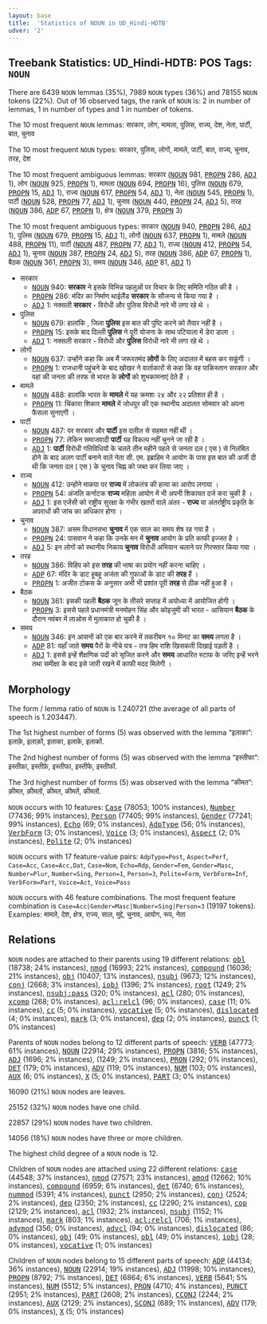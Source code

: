 ```yaml
---
layout: base
title:  'Statistics of NOUN in UD_Hindi-HDTB'
udver: '2'
---
```


## Treebank Statistics: UD_Hindi-HDTB: POS Tags: `NOUN`

There are 6439 `NOUN` lemmas (35%), 7989 `NOUN` types (36%) and 78155 `NOUN` tokens (22%).
Out of 16 observed tags, the rank of `NOUN` is: 2 in number of lemmas, 1 in number of types and 1 in number of tokens.

The 10 most frequent `NOUN` lemmas: सरकार, लोग, मामला, पुलिस, राज्य, देश, नेता, पार्टी, बात, चुनाव

The 10 most frequent `NOUN` types:  सरकार, पुलिस, लोगों, मामले, पार्टी, बात, राज्य, चुनाव, तरह, देश

The 10 most frequent ambiguous lemmas: सरकार (<tt><a href="hi_hdtb-pos-NOUN.html">NOUN</a></tt> 981, <tt><a href="hi_hdtb-pos-PROPN.html">PROPN</a></tt> 286, <tt><a href="hi_hdtb-pos-ADJ.html">ADJ</a></tt> 1), लोग (<tt><a href="hi_hdtb-pos-NOUN.html">NOUN</a></tt> 925, <tt><a href="hi_hdtb-pos-PROPN.html">PROPN</a></tt> 1), मामला (<tt><a href="hi_hdtb-pos-NOUN.html">NOUN</a></tt> 694, <tt><a href="hi_hdtb-pos-PROPN.html">PROPN</a></tt> 16), पुलिस (<tt><a href="hi_hdtb-pos-NOUN.html">NOUN</a></tt> 679, <tt><a href="hi_hdtb-pos-PROPN.html">PROPN</a></tt> 15, <tt><a href="hi_hdtb-pos-ADJ.html">ADJ</a></tt> 1), राज्य (<tt><a href="hi_hdtb-pos-NOUN.html">NOUN</a></tt> 617, <tt><a href="hi_hdtb-pos-PROPN.html">PROPN</a></tt> 54, <tt><a href="hi_hdtb-pos-ADJ.html">ADJ</a></tt> 1), नेता (<tt><a href="hi_hdtb-pos-NOUN.html">NOUN</a></tt> 545, <tt><a href="hi_hdtb-pos-PROPN.html">PROPN</a></tt> 1), पार्टी (<tt><a href="hi_hdtb-pos-NOUN.html">NOUN</a></tt> 528, <tt><a href="hi_hdtb-pos-PROPN.html">PROPN</a></tt> 77, <tt><a href="hi_hdtb-pos-ADJ.html">ADJ</a></tt> 1), चुनाव (<tt><a href="hi_hdtb-pos-NOUN.html">NOUN</a></tt> 440, <tt><a href="hi_hdtb-pos-PROPN.html">PROPN</a></tt> 24, <tt><a href="hi_hdtb-pos-ADJ.html">ADJ</a></tt> 5), तरह (<tt><a href="hi_hdtb-pos-NOUN.html">NOUN</a></tt> 386, <tt><a href="hi_hdtb-pos-ADP.html">ADP</a></tt> 67, <tt><a href="hi_hdtb-pos-PROPN.html">PROPN</a></tt> 1), क्षेत्र (<tt><a href="hi_hdtb-pos-NOUN.html">NOUN</a></tt> 379, <tt><a href="hi_hdtb-pos-PROPN.html">PROPN</a></tt> 3)

The 10 most frequent ambiguous types:  सरकार (<tt><a href="hi_hdtb-pos-NOUN.html">NOUN</a></tt> 940, <tt><a href="hi_hdtb-pos-PROPN.html">PROPN</a></tt> 286, <tt><a href="hi_hdtb-pos-ADJ.html">ADJ</a></tt> 1), पुलिस (<tt><a href="hi_hdtb-pos-NOUN.html">NOUN</a></tt> 679, <tt><a href="hi_hdtb-pos-PROPN.html">PROPN</a></tt> 15, <tt><a href="hi_hdtb-pos-ADJ.html">ADJ</a></tt> 1), लोगों (<tt><a href="hi_hdtb-pos-NOUN.html">NOUN</a></tt> 637, <tt><a href="hi_hdtb-pos-PROPN.html">PROPN</a></tt> 1), मामले (<tt><a href="hi_hdtb-pos-NOUN.html">NOUN</a></tt> 488, <tt><a href="hi_hdtb-pos-PROPN.html">PROPN</a></tt> 11), पार्टी (<tt><a href="hi_hdtb-pos-NOUN.html">NOUN</a></tt> 487, <tt><a href="hi_hdtb-pos-PROPN.html">PROPN</a></tt> 77, <tt><a href="hi_hdtb-pos-ADJ.html">ADJ</a></tt> 1), राज्य (<tt><a href="hi_hdtb-pos-NOUN.html">NOUN</a></tt> 412, <tt><a href="hi_hdtb-pos-PROPN.html">PROPN</a></tt> 54, <tt><a href="hi_hdtb-pos-ADJ.html">ADJ</a></tt> 1), चुनाव (<tt><a href="hi_hdtb-pos-NOUN.html">NOUN</a></tt> 387, <tt><a href="hi_hdtb-pos-PROPN.html">PROPN</a></tt> 24, <tt><a href="hi_hdtb-pos-ADJ.html">ADJ</a></tt> 5), तरह (<tt><a href="hi_hdtb-pos-NOUN.html">NOUN</a></tt> 386, <tt><a href="hi_hdtb-pos-ADP.html">ADP</a></tt> 67, <tt><a href="hi_hdtb-pos-PROPN.html">PROPN</a></tt> 1), बैठक (<tt><a href="hi_hdtb-pos-NOUN.html">NOUN</a></tt> 361, <tt><a href="hi_hdtb-pos-PROPN.html">PROPN</a></tt> 3), समय (<tt><a href="hi_hdtb-pos-NOUN.html">NOUN</a></tt> 346, <tt><a href="hi_hdtb-pos-ADP.html">ADP</a></tt> 81, <tt><a href="hi_hdtb-pos-ADJ.html">ADJ</a></tt> 1)


* सरकार
  * <tt><a href="hi_hdtb-pos-NOUN.html">NOUN</a></tt> 940: <b>सरकार</b> ने इसके विभिन्न पहलुओं पर विचार के लिए समिति गठित की है ।
  * <tt><a href="hi_hdtb-pos-PROPN.html">PROPN</a></tt> 286: मंदिर का निर्माण थाईलैंड <b>सरकार</b> के सौजन्‍य से किया गया है ।
  * <tt><a href="hi_hdtb-pos-ADJ.html">ADJ</a></tt> 1: नक्सली <b>सरकार</b> - विरोधी और पुलिस विरोधी नारे भी लगा रहे थे ।
* पुलिस
  * <tt><a href="hi_hdtb-pos-NOUN.html">NOUN</a></tt> 679: हालांकि , जिला <b>पुलिस</b> इस बात की पुष्टि करने को तैयार नहीं है ।
  * <tt><a href="hi_hdtb-pos-PROPN.html">PROPN</a></tt> 15: इसके बाद दिल्ली <b>पुलिस</b> ने पूरी योजना के साथ पटियाला में डेरा डाला ।
  * <tt><a href="hi_hdtb-pos-ADJ.html">ADJ</a></tt> 1: नक्सली सरकार - विरोधी और <b>पुलिस</b> विरोधी नारे भी लगा रहे थे ।
* लोगों
  * <tt><a href="hi_hdtb-pos-NOUN.html">NOUN</a></tt> 637: उन्होंने कहा कि अब मैं जरूरतमंद <b>लोगों</b> के लिए अदालत में बहस कर सकूंगी ।
  * <tt><a href="hi_hdtb-pos-PROPN.html">PROPN</a></tt> 1: राजधानी पहुंचने के बाद खोखर ने वार्ताकारों से कहा कि वह पाकिस्तान सरकार और वहां की जनता की तरफ से भारत के <b>लोगों</b> को शुभकामनाएं देते हैं ।
* मामले
  * <tt><a href="hi_hdtb-pos-NOUN.html">NOUN</a></tt> 488: हालांकि भारत के <b>मामले</b> में यह क्रमशः २४ और २२ प्रतिशत ही है ।
  * <tt><a href="hi_hdtb-pos-PROPN.html">PROPN</a></tt> 11: चिंकारा शिकार <b>मामले</b> में जोधपुर की एक स्थानीय अदालत सोमवार को अपना फैसला सुनाएगी ।
* पार्टी
  * <tt><a href="hi_hdtb-pos-NOUN.html">NOUN</a></tt> 487: पर सरकार और <b>पार्टी</b> इस दलील से सहमत नहीं थीं ।
  * <tt><a href="hi_hdtb-pos-PROPN.html">PROPN</a></tt> 77: लेकिन समाजवादी <b>पार्टी</b> यह विकल्प नहीं चुनने जा रही है ।
  * <tt><a href="hi_hdtb-pos-ADJ.html">ADJ</a></tt> 1: <b>पार्टी</b> विरोधी गतिविधियों के चलते तीन महीने पहले से जनता दल ( एस ) से निलंबित होने के बाद अलग पार्टी बनाने वाले नेता सी. एम. इब्राहिम ने आयोग के पास इस बात की अर्जी दी थी कि जनता दल ( एस ) के चुनाव चिह्न को जब्त कर लिया जाए ।
* राज्य
  * <tt><a href="hi_hdtb-pos-NOUN.html">NOUN</a></tt> 412: उन्होंने माकपा पर <b>राज्य</b> में लोकतंत्र की हत्या का आरोप लगाया ।
  * <tt><a href="hi_hdtb-pos-PROPN.html">PROPN</a></tt> 54: अंजलि कर्नाटक <b>राज्य</b> महिला आयोग में भी अपनी शिकायत दर्ज करा चुकी है ।
  * <tt><a href="hi_hdtb-pos-ADJ.html">ADJ</a></tt> 1: इस एजेंसी को राष्ट्रीय सुरक्षा के गंभीर खतरों वाले अंतर - <b>राज्य</b> या अंतर्राष्ट्रीय प्रकृति के अपराधों की जांच का अधिकार होगा ।
* चुनाव
  * <tt><a href="hi_hdtb-pos-NOUN.html">NOUN</a></tt> 387: असम विधानसभा <b>चुनाव</b> में एक साल का समय शेष रह गया है ।
  * <tt><a href="hi_hdtb-pos-PROPN.html">PROPN</a></tt> 24: पासवान ने कहा कि उनके मन में <b>चुनाव</b> आयोग के प्रति काफी इज्जत है ।
  * <tt><a href="hi_hdtb-pos-ADJ.html">ADJ</a></tt> 5: इन लोगों को स्थानीय निकाय <b>चुनाव</b> विरोधी अभियान चलाने पर गिरफ्तार किया गया ।
* तरह
  * <tt><a href="hi_hdtb-pos-NOUN.html">NOUN</a></tt> 386: विहिप को इस <b>तरह</b> की भाषा का प्रयोग नहीं करना चाहिए ।
  * <tt><a href="hi_hdtb-pos-ADP.html">ADP</a></tt> 67: मंदिर के डाट हूबहू अजंता की गुफाओं के डाट की <b>तरह</b> हैं ।
  * <tt><a href="hi_hdtb-pos-PROPN.html">PROPN</a></tt> 1: अजीत टोकस के अनुसार अभी भी प्रशांत पूरी <b>तरह</b> से ठीक नहीं हुआ है ।
* बैठक
  * <tt><a href="hi_hdtb-pos-NOUN.html">NOUN</a></tt> 361: इसकी पहली <b>बैठक</b> जून के तीसरे सप्ताह में अयोध्या में आयोजित होगी ।
  * <tt><a href="hi_hdtb-pos-PROPN.html">PROPN</a></tt> 3: इससे पहले प्रधानमंत्री मनमोहन सिंह और कोइजुमी की भारत - आसियान <b>बैठक</b> के दौरान नवंबर में लाओस में मुलाकात हो चुकी है ।
* समय
  * <tt><a href="hi_hdtb-pos-NOUN.html">NOUN</a></tt> 346: इन आसनों को एक बार करने में तकरीबन १० मिनट का <b>समय</b> लगता है ।
  * <tt><a href="hi_hdtb-pos-ADP.html">ADP</a></tt> 81: यहाँ जाते <b>समय</b> पैरों के नीचे यत्र - तत्र हिम राशि खिसकती दिखाई पड़ती है ।
  * <tt><a href="hi_hdtb-pos-ADJ.html">ADJ</a></tt> 1: इससे इन्हें शैक्षणिक पदों को सृजित करने और <b>समय</b> आधारित स्टाफ के जरिए इन्हें भरने तथा समीक्षा के बाद इसे जारी रखने में काफी मदद मिलेगी ।

## Morphology

The form / lemma ratio of `NOUN` is 1.240721 (the average of all parts of speech is 1.203447).

The 1st highest number of forms (5) was observed with the lemma “इलाका”: इलाक़े, इलाक़ों, इलाका, इलाके, इलाकों.

The 2nd highest number of forms (5) was observed with the lemma “इस्तीफा”: इस्तीफ़ा, इस्तीफ़े, इस्तीफा, इस्तीफे, इस्तीफों.

The 3rd highest number of forms (5) was observed with the lemma “कीमत”: क़ीमत, क़ीमतों, कीमत, कीमतें, कीमतों.

`NOUN` occurs with 10 features: <tt><a href="hi_hdtb-feat-Case.html">Case</a></tt> (78053; 100% instances), <tt><a href="hi_hdtb-feat-Number.html">Number</a></tt> (77436; 99% instances), <tt><a href="hi_hdtb-feat-Person.html">Person</a></tt> (77405; 99% instances), <tt><a href="hi_hdtb-feat-Gender.html">Gender</a></tt> (77241; 99% instances), <tt><a href="hi_hdtb-feat-Echo.html">Echo</a></tt> (69; 0% instances), <tt><a href="hi_hdtb-feat-AdpType.html">AdpType</a></tt> (56; 0% instances), <tt><a href="hi_hdtb-feat-VerbForm.html">VerbForm</a></tt> (3; 0% instances), <tt><a href="hi_hdtb-feat-Voice.html">Voice</a></tt> (3; 0% instances), <tt><a href="hi_hdtb-feat-Aspect.html">Aspect</a></tt> (2; 0% instances), <tt><a href="hi_hdtb-feat-Polite.html">Polite</a></tt> (2; 0% instances)

`NOUN` occurs with 17 feature-value pairs: `AdpType=Post`, `Aspect=Perf`, `Case=Acc`, `Case=Acc,Dat`, `Case=Nom`, `Echo=Rdp`, `Gender=Fem`, `Gender=Masc`, `Number=Plur`, `Number=Sing`, `Person=1`, `Person=3`, `Polite=Form`, `VerbForm=Inf`, `VerbForm=Part`, `Voice=Act`, `Voice=Pass`

`NOUN` occurs with 46 feature combinations.
The most frequent feature combination is `Case=Acc|Gender=Masc|Number=Sing|Person=3` (19197 tokens).
Examples: मामले, देश, क्षेत्र, राज्य, साल, मुद्दे, चुनाव, आयोग, रूप, नेता


## Relations

`NOUN` nodes are attached to their parents using 19 different relations: <tt><a href="hi_hdtb-dep-obl.html">obl</a></tt> (18738; 24% instances), <tt><a href="hi_hdtb-dep-nmod.html">nmod</a></tt> (16993; 22% instances), <tt><a href="hi_hdtb-dep-compound.html">compound</a></tt> (16036; 21% instances), <tt><a href="hi_hdtb-dep-obj.html">obj</a></tt> (10407; 13% instances), <tt><a href="hi_hdtb-dep-nsubj.html">nsubj</a></tt> (9673; 12% instances), <tt><a href="hi_hdtb-dep-conj.html">conj</a></tt> (2668; 3% instances), <tt><a href="hi_hdtb-dep-iobj.html">iobj</a></tt> (1396; 2% instances), <tt><a href="hi_hdtb-dep-root.html">root</a></tt> (1249; 2% instances), <tt><a href="hi_hdtb-dep-nsubj-pass.html">nsubj:pass</a></tt> (320; 0% instances), <tt><a href="hi_hdtb-dep-acl.html">acl</a></tt> (280; 0% instances), <tt><a href="hi_hdtb-dep-xcomp.html">xcomp</a></tt> (268; 0% instances), <tt><a href="hi_hdtb-dep-acl-relcl.html">acl:relcl</a></tt> (96; 0% instances), <tt><a href="hi_hdtb-dep-case.html">case</a></tt> (11; 0% instances), <tt><a href="hi_hdtb-dep-cc.html">cc</a></tt> (5; 0% instances), <tt><a href="hi_hdtb-dep-vocative.html">vocative</a></tt> (5; 0% instances), <tt><a href="hi_hdtb-dep-dislocated.html">dislocated</a></tt> (4; 0% instances), <tt><a href="hi_hdtb-dep-mark.html">mark</a></tt> (3; 0% instances), <tt><a href="hi_hdtb-dep-dep.html">dep</a></tt> (2; 0% instances), <tt><a href="hi_hdtb-dep-punct.html">punct</a></tt> (1; 0% instances)

Parents of `NOUN` nodes belong to 12 different parts of speech: <tt><a href="hi_hdtb-pos-VERB.html">VERB</a></tt> (47773; 61% instances), <tt><a href="hi_hdtb-pos-NOUN.html">NOUN</a></tt> (22914; 29% instances), <tt><a href="hi_hdtb-pos-PROPN.html">PROPN</a></tt> (3816; 5% instances), <tt><a href="hi_hdtb-pos-ADJ.html">ADJ</a></tt> (1696; 2% instances),  (1249; 2% instances), <tt><a href="hi_hdtb-pos-PRON.html">PRON</a></tt> (292; 0% instances), <tt><a href="hi_hdtb-pos-DET.html">DET</a></tt> (179; 0% instances), <tt><a href="hi_hdtb-pos-ADV.html">ADV</a></tt> (119; 0% instances), <tt><a href="hi_hdtb-pos-NUM.html">NUM</a></tt> (103; 0% instances), <tt><a href="hi_hdtb-pos-AUX.html">AUX</a></tt> (6; 0% instances), <tt><a href="hi_hdtb-pos-X.html">X</a></tt> (5; 0% instances), <tt><a href="hi_hdtb-pos-PART.html">PART</a></tt> (3; 0% instances)

16090 (21%) `NOUN` nodes are leaves.

25152 (32%) `NOUN` nodes have one child.

22857 (29%) `NOUN` nodes have two children.

14056 (18%) `NOUN` nodes have three or more children.

The highest child degree of a `NOUN` node is 12.

Children of `NOUN` nodes are attached using 22 different relations: <tt><a href="hi_hdtb-dep-case.html">case</a></tt> (44548; 37% instances), <tt><a href="hi_hdtb-dep-nmod.html">nmod</a></tt> (27571; 23% instances), <tt><a href="hi_hdtb-dep-amod.html">amod</a></tt> (12662; 10% instances), <tt><a href="hi_hdtb-dep-compound.html">compound</a></tt> (6959; 6% instances), <tt><a href="hi_hdtb-dep-det.html">det</a></tt> (6740; 6% instances), <tt><a href="hi_hdtb-dep-nummod.html">nummod</a></tt> (5391; 4% instances), <tt><a href="hi_hdtb-dep-punct.html">punct</a></tt> (2950; 2% instances), <tt><a href="hi_hdtb-dep-conj.html">conj</a></tt> (2524; 2% instances), <tt><a href="hi_hdtb-dep-dep.html">dep</a></tt> (2350; 2% instances), <tt><a href="hi_hdtb-dep-cc.html">cc</a></tt> (2290; 2% instances), <tt><a href="hi_hdtb-dep-cop.html">cop</a></tt> (2129; 2% instances), <tt><a href="hi_hdtb-dep-acl.html">acl</a></tt> (1932; 2% instances), <tt><a href="hi_hdtb-dep-nsubj.html">nsubj</a></tt> (1152; 1% instances), <tt><a href="hi_hdtb-dep-mark.html">mark</a></tt> (803; 1% instances), <tt><a href="hi_hdtb-dep-acl-relcl.html">acl:relcl</a></tt> (706; 1% instances), <tt><a href="hi_hdtb-dep-advmod.html">advmod</a></tt> (356; 0% instances), <tt><a href="hi_hdtb-dep-advcl.html">advcl</a></tt> (94; 0% instances), <tt><a href="hi_hdtb-dep-dislocated.html">dislocated</a></tt> (86; 0% instances), <tt><a href="hi_hdtb-dep-obj.html">obj</a></tt> (49; 0% instances), <tt><a href="hi_hdtb-dep-obl.html">obl</a></tt> (49; 0% instances), <tt><a href="hi_hdtb-dep-iobj.html">iobj</a></tt> (28; 0% instances), <tt><a href="hi_hdtb-dep-vocative.html">vocative</a></tt> (1; 0% instances)

Children of `NOUN` nodes belong to 15 different parts of speech: <tt><a href="hi_hdtb-pos-ADP.html">ADP</a></tt> (44134; 36% instances), <tt><a href="hi_hdtb-pos-NOUN.html">NOUN</a></tt> (22914; 19% instances), <tt><a href="hi_hdtb-pos-ADJ.html">ADJ</a></tt> (11998; 10% instances), <tt><a href="hi_hdtb-pos-PROPN.html">PROPN</a></tt> (8792; 7% instances), <tt><a href="hi_hdtb-pos-DET.html">DET</a></tt> (6864; 6% instances), <tt><a href="hi_hdtb-pos-VERB.html">VERB</a></tt> (5641; 5% instances), <tt><a href="hi_hdtb-pos-NUM.html">NUM</a></tt> (5512; 5% instances), <tt><a href="hi_hdtb-pos-PRON.html">PRON</a></tt> (4710; 4% instances), <tt><a href="hi_hdtb-pos-PUNCT.html">PUNCT</a></tt> (2951; 2% instances), <tt><a href="hi_hdtb-pos-PART.html">PART</a></tt> (2608; 2% instances), <tt><a href="hi_hdtb-pos-CCONJ.html">CCONJ</a></tt> (2244; 2% instances), <tt><a href="hi_hdtb-pos-AUX.html">AUX</a></tt> (2129; 2% instances), <tt><a href="hi_hdtb-pos-SCONJ.html">SCONJ</a></tt> (689; 1% instances), <tt><a href="hi_hdtb-pos-ADV.html">ADV</a></tt> (179; 0% instances), <tt><a href="hi_hdtb-pos-X.html">X</a></tt> (5; 0% instances)


